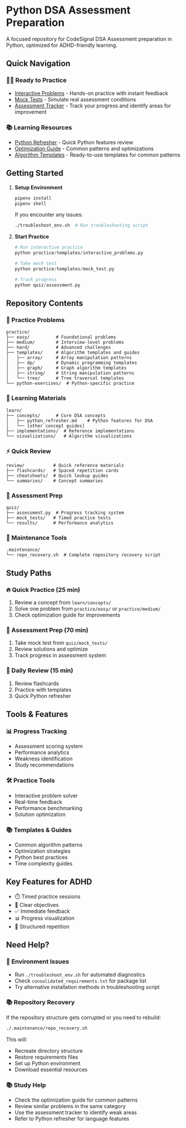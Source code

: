 # Python DSA Assessment Preparation

A focused repository for CodeSignal DSA Assessment preparation in Python, optimized for ADHD-friendly learning.

## Quick Navigation

### 🏃‍♂️ Ready to Practice
- [Interactive Problems](practice/templates/interactive_problems.py) - Hands-on practice with instant feedback
- [Mock Tests](practice/templates/mock_test.py) - Simulate real assessment conditions
- [Assessment Tracker](quiz/assessment.py) - Track your progress and identify areas for improvement

### 📚 Learning Resources
- [Python Refresher](learn/concepts/python_refresher.md) - Quick Python features review
- [Optimization Guide](practice/templates/optimization_guide.md) - Common patterns and optimizations
- [Algorithm Templates](practice/templates/) - Ready-to-use templates for common patterns

## Getting Started

1. **Setup Environment**
   ```bash
   pipenv install
   pipenv shell
   ```

   If you encounter any issues:
   ```bash
   ./troubleshoot_env.sh  # Run troubleshooting script
   ```

2. **Start Practice**
   ```python
   # Run interactive practice
   python practice/templates/interactive_problems.py
   
   # Take mock test
   python practice/templates/mock_test.py
   
   # Track progress
   python quiz/assessment.py
   ```

## Repository Contents

### 📝 Practice Problems
```
practice/
├── easy/          # Foundational problems
├── medium/        # Interview-level problems
├── hard/          # Advanced challenges
├── templates/     # Algorithm templates and guides
│   ├── array/     # Array manipulation patterns
│   ├── dp/        # Dynamic programming templates
│   ├── graph/     # Graph algorithm templates
│   ├── string/    # String manipulation patterns
│   └── tree/      # Tree traversal templates
└── python-exercises/  # Python-specific practice
```

### 📖 Learning Materials
```
learn/
├── concepts/      # Core DSA concepts
│   ├── python_refresher.md    # Python features for DSA
│   └── [other concept guides]
├── implementations/  # Reference implementations
└── visualizations/   # Algorithm visualizations
```

### ⚡ Quick Review
```
review/           # Quick reference materials
├── flashcards/   # Spaced repetition cards
├── cheatsheets/  # Quick lookup guides
└── summaries/    # Concept summaries
```

### 🎯 Assessment Prep
```
quiz/
├── assessment.py  # Progress tracking system
├── mock_tests/   # Timed practice tests
└── results/      # Performance analytics
```

### 🔧 Maintenance Tools
```
.maintenance/
└── repo_recovery.sh  # Complete repository recovery script
```

## Study Paths

### 🔥 Quick Practice (25 min)
1. Review a concept from `learn/concepts/`
2. Solve one problem from `practice/easy/` or `practice/medium/`
3. Check optimization guide for improvements

### 🎯 Assessment Prep (70 min)
1. Take mock test from `quiz/mock_tests/`
2. Review solutions and optimize
3. Track progress in assessment system

### 🔄 Daily Review (15 min)
1. Review flashcards
2. Practice with templates
3. Quick Python refresher

## Tools & Features

### 📊 Progress Tracking
- Assessment scoring system
- Performance analytics
- Weakness identification
- Study recommendations

### 🛠️ Practice Tools
- Interactive problem solver
- Real-time feedback
- Performance benchmarking
- Solution optimization

### 📚 Templates & Guides
- Common algorithm patterns
- Optimization strategies
- Python best practices
- Time complexity guides

## Key Features for ADHD

- ⏱️ Timed practice sessions
- 🎯 Clear objectives
- ✅ Immediate feedback
- 📊 Progress visualization
- 🔄 Structured repetition

## Need Help?

### 🐛 Environment Issues
- Run `./troubleshoot_env.sh` for automated diagnostics
- Check `consolidated_requirements.txt` for package list
- Try alternative installation methods in troubleshooting script

### 📚 Repository Recovery
If the repository structure gets corrupted or you need to rebuild:
```bash
./.maintenance/repo_recovery.sh
```
This will:
- Recreate directory structure
- Restore requirements files
- Set up Python environment
- Download essential resources

### 📚 Study Help
- Check the optimization guide for common patterns
- Review similar problems in the same category
- Use the assessment tracker to identify weak areas
- Refer to Python refresher for language features 